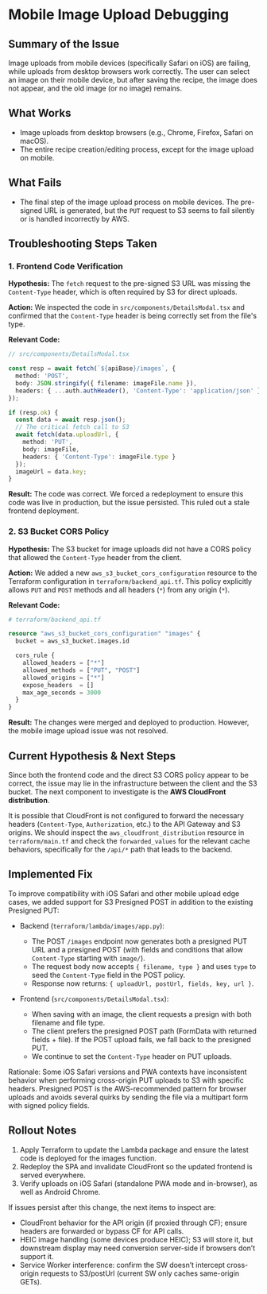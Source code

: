 # Mobile Image Upload Debugging

## Summary of the Issue

Image uploads from mobile devices (specifically Safari on iOS) are failing, while uploads from desktop browsers work correctly. The user can select an image on their mobile device, but after saving the recipe, the image does not appear, and the old image (or no image) remains.

## What Works

- Image uploads from desktop browsers (e.g., Chrome, Firefox, Safari on macOS).
- The entire recipe creation/editing process, except for the image upload on mobile.

## What Fails

- The final step of the image upload process on mobile devices. The pre-signed URL is generated, but the `PUT` request to S3 seems to fail silently or is handled incorrectly by AWS.

## Troubleshooting Steps Taken

### 1. Frontend Code Verification

**Hypothesis:** The `fetch` request to the pre-signed S3 URL was missing the `Content-Type` header, which is often required by S3 for direct uploads.

**Action:** We inspected the code in `src/components/DetailsModal.tsx` and confirmed that the `Content-Type` header is being correctly set from the file's type.

**Relevant Code:**
```typescript
// src/components/DetailsModal.tsx

const resp = await fetch(`${apiBase}/images`, { 
  method: 'POST', 
  body: JSON.stringify({ filename: imageFile.name }), 
  headers: { ...auth.authHeader(), 'Content-Type': 'application/json' } 
});

if (resp.ok) {
  const data = await resp.json();
  // The critical fetch call to S3
  await fetch(data.uploadUrl, { 
    method: 'PUT', 
    body: imageFile, 
    headers: { 'Content-Type': imageFile.type } 
  });
  imageUrl = data.key;
}
```

**Result:** The code was correct. We forced a redeployment to ensure this code was live in production, but the issue persisted. This ruled out a stale frontend deployment.

### 2. S3 Bucket CORS Policy

**Hypothesis:** The S3 bucket for image uploads did not have a CORS policy that allowed the `Content-Type` header from the client.

**Action:** We added a new `aws_s3_bucket_cors_configuration` resource to the Terraform configuration in `terraform/backend_api.tf`. This policy explicitly allows `PUT` and `POST` methods and all headers (`*`) from any origin (`*`).

**Relevant Code:**
```terraform
# terraform/backend_api.tf

resource "aws_s3_bucket_cors_configuration" "images" {
  bucket = aws_s3_bucket.images.id

  cors_rule {
    allowed_headers = ["*"]
    allowed_methods = ["PUT", "POST"]
    allowed_origins = ["*"]
    expose_headers  = []
    max_age_seconds = 3000
  }
}
```

**Result:** The changes were merged and deployed to production. However, the mobile image upload issue was not resolved.

## Current Hypothesis & Next Steps

Since both the frontend code and the direct S3 CORS policy appear to be correct, the issue may lie in the infrastructure between the client and the S3 bucket. The next component to investigate is the **AWS CloudFront distribution**.

It is possible that CloudFront is not configured to forward the necessary headers (`Content-Type`, `Authorization`, etc.) to the API Gateway and S3 origins. We should inspect the `aws_cloudfront_distribution` resource in `terraform/main.tf` and check the `forwarded_values` for the relevant cache behaviors, specifically for the `/api/*` path that leads to the backend.

## Implemented Fix

To improve compatibility with iOS Safari and other mobile upload edge cases, we added support for S3 Presigned POST in addition to the existing Presigned PUT:

- Backend (`terraform/lambda/images/app.py`):
  - The POST `/images` endpoint now generates both a presigned PUT URL and a presigned POST (with fields and conditions that allow `Content-Type` starting with `image/`).
  - The request body now accepts `{ filename, type }` and uses `type` to seed the `Content-Type` field in the POST policy.
  - Response now returns: `{ uploadUrl, postUrl, fields, key, url }`.

- Frontend (`src/components/DetailsModal.tsx`):
  - When saving with an image, the client requests a presign with both filename and file type.
  - The client prefers the presigned POST path (FormData with returned fields + file). If the POST upload fails, we fall back to the presigned PUT.
  - We continue to set the `Content-Type` header on PUT uploads.

Rationale: Some iOS Safari versions and PWA contexts have inconsistent behavior when performing cross-origin PUT uploads to S3 with specific headers. Presigned POST is the AWS-recommended pattern for browser uploads and avoids several quirks by sending the file via a multipart form with signed policy fields.

## Rollout Notes

1. Apply Terraform to update the Lambda package and ensure the latest code is deployed for the images function.
2. Redeploy the SPA and invalidate CloudFront so the updated frontend is served everywhere.
3. Verify uploads on iOS Safari (standalone PWA mode and in-browser), as well as Android Chrome.

If issues persist after this change, the next items to inspect are:
- CloudFront behavior for the API origin (if proxied through CF); ensure headers are forwarded or bypass CF for API calls.
- HEIC image handling (some devices produce HEIC); S3 will store it, but downstream display may need conversion server-side if browsers don’t support it.
- Service Worker interference: confirm the SW doesn’t intercept cross-origin requests to S3/postUrl (current SW only caches same-origin GETs).
